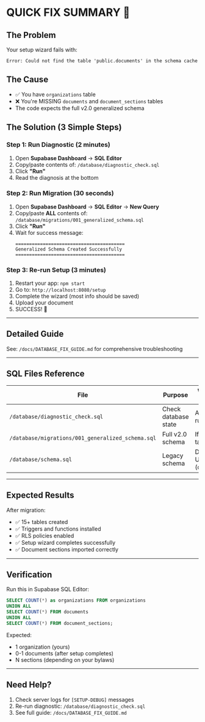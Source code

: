 # QUICK FIX SUMMARY 🚀

## The Problem
Your setup wizard fails with:
```
Error: Could not find the table 'public.documents' in the schema cache
```

## The Cause
- ✅ You have `organizations` table
- ❌ You're MISSING `documents` and `document_sections` tables
- The code expects the full v2.0 generalized schema

## The Solution (3 Simple Steps)

### Step 1: Run Diagnostic (2 minutes)

1. Open **Supabase Dashboard** → **SQL Editor**
2. Copy/paste contents of: `/database/diagnostic_check.sql`
3. Click **"Run"**
4. Read the diagnosis at the bottom

### Step 2: Run Migration (30 seconds)

1. Open **Supabase Dashboard** → **SQL Editor** → **New Query**
2. Copy/paste **ALL** contents of: `/database/migrations/001_generalized_schema.sql`
3. Click **"Run"**
4. Wait for success message:
   ```
   ========================================
   Generalized Schema Created Successfully
   ========================================
   ```

### Step 3: Re-run Setup (3 minutes)

1. Restart your app: `npm start`
2. Go to: `http://localhost:8080/setup`
3. Complete the wizard (most info should be saved)
4. Upload your document
5. SUCCESS! 🎉

---

## Detailed Guide
See: `/docs/DATABASE_FIX_GUIDE.md` for comprehensive troubleshooting

---

## SQL Files Reference

| File | Purpose | When to Use |
|------|---------|-------------|
| `/database/diagnostic_check.sql` | Check database state | Always run first |
| `/database/migrations/001_generalized_schema.sql` | Full v2.0 schema | If missing tables |
| `/database/schema.sql` | Legacy schema | DON'T USE (outdated) |

---

## Expected Results

After migration:
- ✅ 15+ tables created
- ✅ Triggers and functions installed
- ✅ RLS policies enabled
- ✅ Setup wizard completes successfully
- ✅ Document sections imported correctly

---

## Verification

Run this in Supabase SQL Editor:
```sql
SELECT COUNT(*) as organizations FROM organizations
UNION ALL
SELECT COUNT(*) FROM documents
UNION ALL
SELECT COUNT(*) FROM document_sections;
```

Expected:
- 1 organization (yours)
- 0-1 documents (after setup completes)
- N sections (depending on your bylaws)

---

## Need Help?

1. Check server logs for `[SETUP-DEBUG]` messages
2. Re-run diagnostic: `/database/diagnostic_check.sql`
3. See full guide: `/docs/DATABASE_FIX_GUIDE.md`
